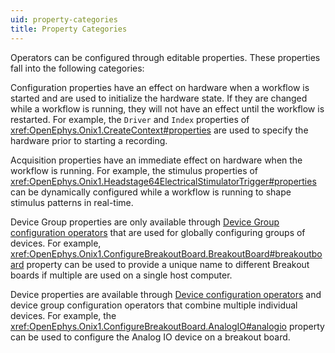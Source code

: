 ```yaml
---
uid: property-categories
title: Property Categories
---
```


Operators can be configured through editable properties. These properties fall
into the following categories:

<span class="badge oe-badge-border oe-badge-orange"
id="configuration">Configuration</span> properties have an effect on hardware
when a workflow is started and are used to initialize the hardware state. If
they are changed while a workflow is running, they will not have an effect until
the workflow is restarted. For example, the `Driver` and `Index` properties of
<xref:OpenEphys.Onix1.CreateContext#properties> are used to specify the hardware
prior to starting a recording.

<span class="badge oe-badge-border oe-badge-blue"
id="acquisition">Acquisition</span> properties have an immediate effect on
hardware when the workflow is running. For example, the stimulus properties of
<xref:OpenEphys.Onix1.Headstage64ElectricalStimulatorTrigger#properties> can be dynamically
configured while a workflow is running to shape stimulus patterns in real-time.

<span class="badge oe-badge-border oe-badge-green" id="device-group">Device
Group</span> properties are only available through [Device Group configuration
operators](xref:configure) that are used for globally configuring groups of
devices. For example,
<xref:OpenEphys.Onix1.ConfigureBreakoutBoard.BreakoutBoard#breakoutboard> property can be used
to provide a unique name to different Breakout boards if multiple are used on a
single host computer.

<span class="badge oe-badge-border oe-badge-red" id="device">Device</span>
properties are available through [Device configuration
operators](xref:device-configure) and device group configuration operators that
combine multiple individual devices. For example, the
<xref:OpenEphys.Onix1.ConfigureBreakoutBoard.AnalogIO#analogio> property can be used to
configure the Analog IO device on a breakout board.

<!-- TODO: Move this to the user guide -->
<!-- Writing <span class="badge oe-badge-border oe-badge-blue" id="acquisition">Acquisition</span> <span
class="badge oe-badge-border oe-badge-red" id="device">Device</span> properties to hardware
dynamically (e.g. while the the workflow is running) requires using device configuration operators
because externalizing device properties from a device group configuration operator in Bonsai is
currently not possible. -->

